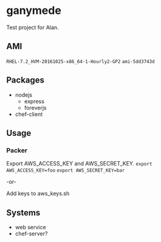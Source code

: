 # ganymede
Test project for Alan.

## AMI
`RHEL-7.2_HVM-20161025-x86_64-1-Hourly2-GP2`
`ami-5dd3743d`

## Packages
* nodejs
  - express
  - foreverjs
* chef-client

## Usage
### Packer
Export AWS_ACCESS_KEY and AWS_SECRET_KEY.
`export AWS_ACCESS_KEY=foo`
`export AWS_SECRET_KEY=bar`

-or-

Add keys to aws_keys.sh

## Systems
* web service
* chef-server?
